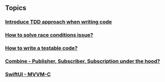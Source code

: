 
## Topics

### [Introduce TDD approach when writing code](https://github.com/chipbk10/Workshop/blob/main/Workshop/Topics/TDD/README.md)
### [How to solve race conditions issue?](https://github.com/chipbk10/Workshop/blob/main/Workshop/Topics/RaceCondition/README.md)
### [How to write a testable code?](https://github.com/chipbk10/Workshop/blob/main/Workshop/Topics/UnitTest/README.md)
### [Combine - Publisher, Subscriber, Subscription under the hood?](https://github.com/chipbk10/Workshop/blob/main/Workshop/Topics/Combine/README.md)
### [SwiftUI - MVVM-C](https://github.com/chipbk10/Workshop/blob/main/Workshop/Topics/SwiftUI/README.md)
